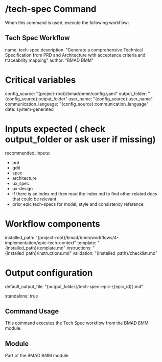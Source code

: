# /tech-spec Command

When this command is used, execute the following workflow:

## Tech Spec Workflow

name: tech-spec
description: "Generate a comprehensive Technical Specification from PRD and Architecture with acceptance criteria and traceability mapping"
author: "BMAD BMM"

# Critical variables
config_source: "{project-root}/bmad/bmm/config.yaml"
output_folder: "{config_source}:output_folder"
user_name: "{config_source}:user_name"
communication_language: "{config_source}:communication_language"
date: system-generated

# Inputs expected ( check output_folder or ask user if missing)
recommended_inputs:
  - prd
  - gdd
  - spec
  - architecture
  - ux_spec
  - ux-design
  - if there is an index.md then read the index.md to find other related docs that could be relevant
  - prior epic tech-specs for model, style and consistency reference

# Workflow components
installed_path: "{project-root}/bmad/bmm/workflows/4-implementation/epic-tech-context"
template: "{installed_path}/template.md"
instructions: "{installed_path}/instructions.md"
validation: "{installed_path}/checklist.md"

# Output configuration
default_output_file: "{output_folder}/tech-spec-epic-{{epic_id}}.md"

standalone: true


## Command Usage

This command executes the Tech Spec workflow from the BMAD BMM module.

## Module

Part of the BMAD BMM module.
